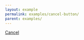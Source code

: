 ```yaml
---
layout: example
permalink: examples/cancel-button/
parent: examples/
---
```



<a class="button button-cancel" title="Claim Child Benefit" href="https://www.gov.uk/child-benefit" data-gtm="signpost">
                    <span class="link-text">
                        Cancel
                    </span>
                </a>	
